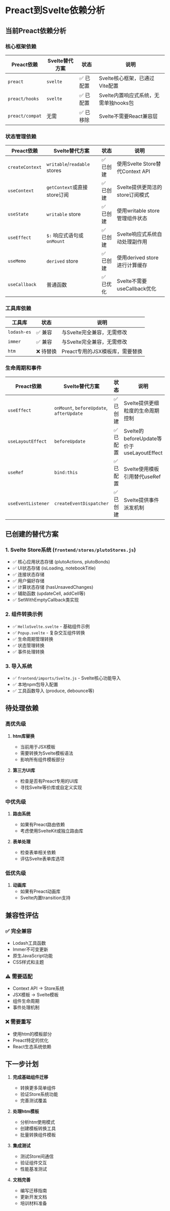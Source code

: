 # Preact到Svelte依赖分析

## 当前Preact依赖分析

### 核心框架依赖
| Preact依赖 | Svelte替代方案 | 状态 | 说明 |
|-----------|--------------|------|------|
| `preact` | `svelte` | ✅ 已配置 | Svelte核心框架，已通过Vite配置 |
| `preact/hooks` | `svelte` | ✅ 已配置 | Svelte内置响应式系统，无需单独hooks包 |
| `preact/compat` | 无需 | ✅ 已移除 | Svelte不需要React兼容层 |

### 状态管理依赖
| Preact依赖 | Svelte替代方案 | 状态 | 说明 |
|-----------|--------------|------|------|
| `createContext` | `writable`/`readable` stores | ✅ 已创建 | 使用Svelte Store替代Context API |
| `useContext` | `getContext`或直接store订阅 | ✅ 已创建 | Svelte提供更简洁的store订阅模式 |
| `useState` | `writable` store | ✅ 已创建 | 使用writable store管理组件状态 |
| `useEffect` | `$:` 响应式语句或`onMount` | ✅ 已创建 | Svelte响应式系统自动处理副作用 |
| `useMemo` | `derived` store | ✅ 已创建 | 使用derived store进行计算缓存 |
| `useCallback` | 普通函数 | ✅ 已优化 | Svelte不需要useCallback优化 |

### 工具库依赖
| 工具库 | 状态 | 说明 |
|--------|------|------|
| `lodash-es` | ✅ 兼容 | 与Svelte完全兼容，无需修改 |
| `immer` | ✅ 兼容 | 与Svelte完全兼容，无需修改 |
| `htm` | ❌ 待替换 | Preact专用的JSX模板库，需要替换 |

### 生命周期和事件
| Preact依赖 | Svelte替代方案 | 状态 | 说明 |
|-----------|--------------|------|------|
| `useEffect` | `onMount`, `beforeUpdate`, `afterUpdate` | ✅ 已创建 | Svelte提供更细粒度的生命周期控制 |
| `useLayoutEffect` | `beforeUpdate` | ✅ 已配置 | Svelte的beforeUpdate等价于useLayoutEffect |
| `useRef` | `bind:this` | ✅ 已配置 | Svelte使用模板引用替代useRef |
| `useEventListener` | `createEventDispatcher` | ✅ 已创建 | Svelte提供事件派发机制 |

## 已创建的替代方案

### 1. Svelte Store系统 (`frontend/stores/plutoStores.js`)
- ✅ 核心应用状态存储 (plutoActions, plutoBonds)
- ✅ UI状态存储 (isLoading, notebookTitle)
- ✅ 连接状态存储
- ✅ 用户偏好存储
- ✅ 计算状态存储 (hasUnsavedChanges)
- ✅ 辅助函数 (updateCell, addCell等)
- ✅ SetWithEmptyCallback类实现

### 2. 组件转换示例
- ✅ `HelloSvelte.svelte` - 基础组件示例
- ✅ `Popup.svelte` - 复杂交互组件转换
- ✅ 生命周期管理转换
- ✅ 状态管理转换
- ✅ 事件处理转换

### 3. 导入系统
- ✅ `frontend/imports/Svelte.js` - Svelte核心功能导入
- ✅ 本地npm包导入配置
- ✅ 工具函数导入 (produce, debounce等)

## 待处理依赖

### 高优先级
1. **htm库替换**
   - 当前用于JSX模板
   - 需要转换为Svelte模板语法
   - 影响所有组件模板部分

2. **第三方UI库**
   - 检查是否有Preact专用的UI库
   - 寻找Svelte等价库或自定义实现

### 中优先级
1. **路由系统**
   - 如果有Preact路由依赖
   - 考虑使用SvelteKit或独立路由库

2. **表单处理**
   - 检查表单相关依赖
   - 评估Svelte表单库选项

### 低优先级
1. **动画库**
   - 如果有Preact动画库
   - Svelte内置transition支持

## 兼容性评估

### ✅ 完全兼容
- Lodash工具函数
- Immer不可变更新
- 原生JavaScript功能
- CSS样式和主题

### ⚠️ 需要适配
- Context API → Store系统
- JSX模板 → Svelte模板
- 组件生命周期
- 事件处理机制

### ❌ 需要重写
- 使用htm的模板部分
- Preact特定的优化
- React生态系统依赖

## 下一步计划

1. **完成基础组件迁移**
   - 转换更多简单组件
   - 验证Store系统功能
   - 完善测试覆盖

2. **处理htm模板**
   - 分析htm使用模式
   - 创建模板转换工具
   - 批量转换组件模板

3. **集成测试**
   - 测试Store间通信
   - 验证组件交互
   - 性能基准测试

4. **文档完善**
   - 编写迁移指南
   - 更新开发文档
   - 培训材料准备